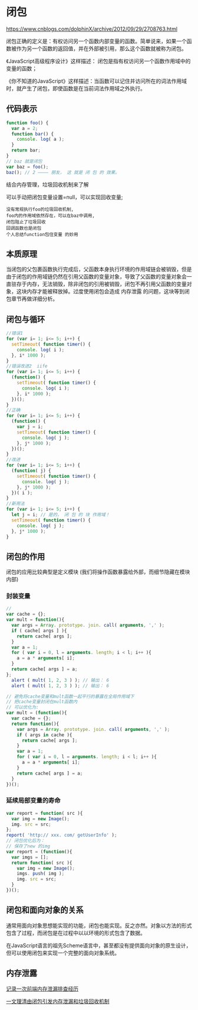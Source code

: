 
# 闭包

<https://www.cnblogs.com/dolphinX/archive/2012/09/29/2708763.html>

闭包正确的定义是：有权访问另一个函数内部变量的函数。简单说来，如果一个函数被作为另一个函数的返回值，并在外部被引用，那么这个函数就被称为闭包。

《JavaScript高级程序设计》这样描述： 闭包是指有权访问另一个函数作用域中的变量的函数；

《你不知道的JavaScript》这样描述：当函数可以记住并访问所在的词法作用域时，就产生了闭包，即使函数是在当前词法作用域之外执行。

## 代码表示

```javascript
function foo() {
  var a = 2;
  function bar() {
    console. log( a );
  }
  return bar;
}
// baz 就是闭包
var baz = foo();
baz(); // 2 ———— 朋友， 这 就是 闭 包 的 效果。

```

结合内存管理，垃圾回收机制来了解

可以手动把闭包变量设置=null，可以实现回收变量;  

```
没有常规执行foo的垃圾回收机制,  
foo内的作用域依然存在，可以在baz中调用,  
闭包阻止了垃圾回收  
回调函数也是闭包  
个人总结function包住变量 的妙用
```

## 本质原理

当闭包的父包裹函数执行完成后，父函数本身执行环境的作用域链会被销毁，但是由于闭包的作用域链仍然在引用父函数的变量对象，导致了父函数的变量对象会一直驻存于内存，无法销毁，除非闭包的引用被销毁，闭包不再引用父函数的变量对象，这块内存才能被释放掉。过度使用闭包会造成 内存泄露 的问题，这块等到闭包章节再做详细分析。

## 闭包与循环

```javascript
//错误1
for (var i= 1; i<= 5; i++) {
  setTimeout( function timer() {
    console. log( i );
  }, i* 1000 );
}
//错误改进2  iife
for (var i= 1; i<= 5; i++) {
  (function() {
    setTimeout( function timer() {
      console. log( i );
    }, i* 1000 );
  })();
}
//正确
for (var i= 1; i<= 5; i++) {
  (function() {
    var j = i;
    setTimeout( function timer() {
      console. log( j );
    }, j* 1000 );
  })();
}
//改进
for (var i= 1; i<= 5; i++) {
  (function( j) {
    setTimeout( function timer() {
      console. log( j );
    }, j* 1000 );
  })( i );
}
//新用法
for (var i= 1; i<= 5; i++) {
  let j = i; // 是的， 闭 包 的 块 作用域！
  setTimeout( function timer() {
    console. log( j );
  }, j* 1000 );
}
```

## 闭包的作用

闭包的应用比较典型是定义模块 (我们将操作函数暴露给外部，而细节隐藏在模块内部)

### 封装变量

```js
// 
var cache = {};
var mult = function(){
  var args = Array. prototype. join. call( arguments, ',' );
  if ( cache[ args ] ){
    return cache[ args ];
  }
  var a = 1;
  for ( var i = 0, l = arguments. length; i < l; i++ ){
    a = a * arguments[ i];
  }
  return cache[ args ] = a;
};
  alert ( mult( 1, 2, 3 ) ); // 输出： 6
  alert ( mult( 1, 2, 3 ) ); // 输出： 6

// 避免将cache变量和mult函数一起平行的暴露在全局作用域下
// 把cache变量封闭在mult函数内
// 可以优化为:
var mult = (function(){
  var cache = {};
  return function(){
    var args = Array. prototype. join. call( arguments, ',' );
    if ( args in cache ){
      return cache[ args ];
    }
    var a = 1;
    for ( var i = 0, l = arguments. length; i < l; i++ ){
      a = a * arguments[ i];
    }
    return cache[ args ] = a;
  }
})();
```

### 延续局部变量的寿命

```js
var report = function( src ){
  var img = new Image();
  img. src = src;
};
report( 'http:// xxx. com/ getUserInfo' );
// 闭包优化后为：
// 保存了new 的img
var report = (function(){
  var imgs = [];
  return function( src ){
    var img = new Image();
    imgs. push( img );
    img. src = src;
  }
})();
```

## 闭包和面向对象的关系

通常用面向对象思想能实现的功能，闭包也能实现。反之亦然。对象以方法的形式包含了过程，而闭包是在过程中以以环境的形式包含了数据。  

在JavaScript语言的祖先Scheme语言中，甚至都没有提供面向对象的原生设计，但可以使用闭包来实现一个完整的面向对象系统。

## 内存泄露

[记录一次前端内存泄漏排查经历](https://juejin.cn/post/6844904019983335438)

[一文理清由闭包引发内存泄漏和垃圾回收机制](https://juejin.cn/post/6844903981609648142)
